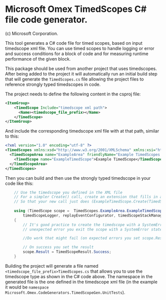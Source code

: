 # Microsoft Omex TimedScopes C# file code generator.
(c) Microsoft Corporation.

This tool generates a C# code file for timed scopes, based on input timedscope xml file. You can use timed scopes to handle logging or error and success conditions for a block of code and for measuring runtime performance of the given block.

This package should be used from another project that uses timedscopes. After being added to the project it will automatically run an initial build step that will generate the `TimedScopes.cs` file allowing the project files to reference strongly typed timedscopes in code.

The project needs to define the following content in the csproj file:

```xml
<ItemGroup>
    <TimedScope Include="timedscope xml path">
      <Name><timedscope_file_prefix></Name>
    </TimedScope>
</ItemGroup>
```

And include the corresponding timedscope xml file with at that path, similar to this:

```xml
<?xml version="1.0" encoding="utf-8" ?>
<TimedScopes xmlns:xsd="http://www.w3.org/2001/XMLSchema" xmlns:xsi="http://www.w3.org/2001/XMLSchema-instance" namespace="Microsoft.Omex.CodeGenerators.TimedScopeGen.UnitTests" xmlns="http://tempuri.org/TimedScopes.xsd">
  <TimedScopeArea name="ExampleArea" friendlyName="Example TimedScopes area">
    <TimedScope name="ExampleTimedScope">Example TimedScope</TimedScope>
  </TimedScopeArea>
</TimedScopes>
```

Then you can build and then use the strongly typed timedscope in your code like this:

```csharp
    // Use the timedscope you defined in the XML file
    // For a simpler Create() call, create an extension that fills in all the parameters in with objects you already created
    // So that your new call just does (ExampleTimedScope.Create(TimedScopeResult.SystemError))
    
    using (TimedScope scope =  TimedScopes.ExampleArea.ExampleTimedScope.Create(correlationData, machineInfo,
        timedScopeLogger, replayEventConfigurator, timedScopeStackManager, TimedScopeResult.SystemError))
    {
        // It's good practice to create the timedscope with a SystemError result from the start so that on any
        // unexpected error you exit the scope with a SystemError state automatically

        //Do work that might fail (on expected errors you set scope.Result = TimedScopeResult.ExpectedError)

        // On success you set the result 
        scope.Result = TimedScopeResult.Success;
    }
```

Building the project will generate a file named `<timedscope_file_prefix>TimedScopes.cs` that allows you to use the timedscope type as shown in the C# code above. The namespace in the generated file is the one defined in the timedscope xml file (in the example it would be `namespace Microsoft.Omex.CodeGenerators.TimedScopeGen.UnitTests`).
